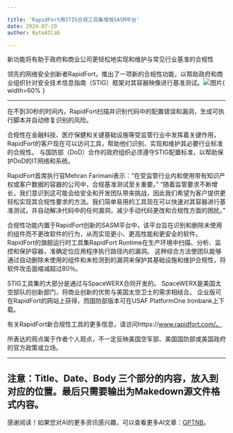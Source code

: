 ```yaml
---

title: 'RapidFort用STIG合规工具集增强SASM平台'
date: 2024-07-29
author: ByteAILab

---
```


新功能将有助于政府和商业公司更轻松地实现和维护与常见行业基准的合规性

领先的网络安全创新者RapidFort，推出了一项新的合规性功能，以帮助政府和商业组织针对安全技术信息指南（STIG）框架对其容器映像进行基准测试。![图片](https://ai-techpark.com/wp-content/uploads/2024/07/RapidFor-960x540.jpg){ width=60% }

---
 在不到30秒的时间内，RapidFort扫描并识别代码中的配置错误和漏洞，生成可执行脚本并自动修复识别的风险。

合规性在金融科技、医疗保健和关键基础设施等受监管行业中发挥着关键作用，RapidFort的客户现在可以访问工具，帮助他们识别、实现和维护其必要行业标准的合规性。 与国防部（DoD）合作的政府组织必须遵守STIG配置标准，以帮助保护DoD的IT网络和系统。

RapidFort首席执行官Mehran Farimani表示：“在受监管行业内和使用带有知识产权或客户数据的容器的公司中，合规基准测试至关重要。” “随着监管要求不断增长，我们意识到这可能会给安全和开发团队带来挑战，因此我们希望为客户提供更轻松实现其合规性要求的方法。我们简单易用的工具现在可以快速对其容器进行基准测试，并自动解决代码中的任何漏洞，减少手动代码更改和合规性方面的困扰。”

合规性功能内置于RapidFort创新的SASM平台中，该平台旨在识别和删除未使用的组件而不更改软件的行为，从而实现更小、更高性能和更安全的软件。 RapidFort的旗舰运行时工具集RapidFort Runtime在生产环境中扫描、分析、监控和保护容器，准确定位应用程序执行路径内的漏洞。 这种综合方法使团队能够通过自动删除未使用的组件和未检测到的漏洞来保护其基础设施和维护合规性，将软件攻击面缩减超过80％。

STIG工具集的大部分是通过与SpaceWERX合同开发的。 SpaceWERX是美国太空部队的创新部门，将商业创新的优势与美国太空卫士的需求相结合。 企业版可在RapidFort的网站上获得，而国防部版本可在USAF PlatformOne Ironbank上下载。

有关RapidFort新合规性工具的更多信息，请访问https://www.rapidfort.com/。

所表达的观点属于作者个人观点，不一定反映美国空军部、美国国防部或美国政府的官方政策或立场。

---

注意：Title、Date、Body 三个部分的内容，放入到对应的位置。最后只需要输出为Makedown源文件格式内容。
---
感谢阅读！如果您对AI的更多资讯感兴趣，可以查看更多AI文章：[GPTNB](https://gptnb.com)。